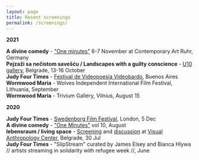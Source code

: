 ```yaml
---
layout: page
title: Recent screenings
permalink: /screenings/
---
```

  
**2021**  

**A divine comedy** - ["One minutes"](http://oneminuteartistfilms.blogspot.com/2020/10/one-minutes-to-screen-at-contemporary.html) 6-7 November at Contemporary Art Ruhr, Germany  
**Pejzaži sa nečistom savešću / Landscapes with a guilty conscience** - [U10 gallery](http://u10.rs/about/), Belgrade, 13-16 October  
**Judy Four Times** - [Festival de Videopoesía Videobardo](https://videobardo.wixsite.com/home), Buenos Aires    
**Wormwood Maria** - Wolves Independent International Film Festival, Lithuania, September  
**Wormwood Maria** - Trivium Gallery, Vilnius, August 15  

**2020**

**Judy Four Times** - [Swedenborg Film Festival](https://www.swedenborg.org.uk/events/swedenborg-film-festival-2020/), London, 5 Dec  
**A divine comedy** - ["One Minutes"](http://oneminuteartistfilms.blogspot.com/2020/07/one-minute-volume-ten.html) vol 10, August  
**lebensraum / living space** - [Screening](https://www.facebook.com/events/3367177669984542/) and [discussion](http://www.rastko.co.uk//images/ovekove%C4%8Deno.gif) at [Visual Anthropology Center](https://visualanthropologycenter.com/), Belgrade, 30 Jul  
**Judy Four Times** - "SlipStream" curated by James Elsey and Bianca Hlywa // artists streaming in solidarity with refugee week //, June 
